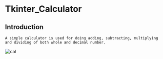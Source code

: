 # Tkinter_Calculator
## Introduction
    A simple calculator is used for doing adding, subtracting, multiplying and dividing of both whole and decimal number.
![cal](https://user-images.githubusercontent.com/84695660/125590755-b18c7705-2d7f-4d2c-8ff4-b3e79ee4d877.png)
